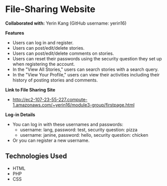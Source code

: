# File-Sharing Website

**Collaborated with:** Yerin Kang (GitHub username: yerin16)

**Features**
* Users can log in and register.
* Users can post/edit/delete stories.
* Users can post/edit/delete comments on stories.
* Users can reset their passwords using the security question they set up when registering the account.
* In the "View All Stories," users can search stories with a search query.
* In the "View Your Profile," users can view their activities including their history of posting stories and comments.

**Link to File Sharing Site**
* http://ec2-107-23-55-227.compute-1.amazonaws.com/~yerin16/module3-group/firstpage.html

**Log-in Details**
* You can log in with these usernames and passwords:
    * username: lang, password: test, security question: pizza
    * username: janine, password: hello, security question: chicken
* Or you can register a new username.

## Technologies Used
- HTML
- PHP
- CSS
